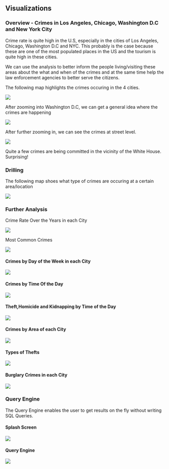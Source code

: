 ## Visualizations

### Overview - Crimes in Los Angeles, Chicago, Washington D.C and New York City

Crime rate is quite high in the U.S, especially in the cities of Los Angeles, Chicago, Washington D.C and NYC. This probably is the case because these are one of the most populated places in the US and the tourism is quite high in these cities. 

We can use the analysis to better inform the people living/visiting these areas about the what and when of the crimes and at the same time help the law enforcement agencies to better serve the citizens.

The following map highlights the crimes occuring in the 4 cities. 

![](/viz/FullMap.PNG)

After zooming into Washington D.C, we can get a general idea where the crimes are happening

![](/viz/Crimes-DC.PNG)

After further zooming in, we can see the crimes at street level. 

![](https://github.com/sachalrana/Criminology/blob/master/viz/Crimes-DC_Detailed.PNG)

Quite a few crimes are being committed in the vicinity of the White House. Surprising!

### Drilling
The following map shoes what type of crimes are occuring at a certain area/location

![](/viz/Crimes-DC_Drilled.PNG)

### Further Analysis
Crime Rate Over the Years in each City

![](/viz/YearlyCrimes.png)

Most Common Crimes

![](/viz/MostCommonCrimes.png)

#### Crimes by Day of the Week in each City

![](/viz/CrimesByDay.png)

#### Crimes by Time Of the Day

![](/viz/CrimesByTOD.png)


#### Theft,Homicide and Kidnapping by Time of the Day

![](/viz/THKtod.png)


#### Crimes by Area of each City

![](/viz/CrimeByAreas.png)

#### Types of Thefts

![](/viz/TheftSubtypes.png)

#### Burglary Crimes in each City

![](/viz/BurglaryTopCity.png)


### Query Engine
The Query Engine enables the user to get results on the fly without writing SQL Queries. 

#### Splash Screen

![](/viz/LogoWithNames.jpg)

#### Query Engine

![](/viz/QueryEngine.PNG)


